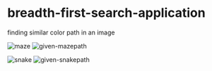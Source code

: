 # breadth-first-search-application
finding similar color path in an image

![maze](https://user-images.githubusercontent.com/36586647/50504795-eba3ed00-0a24-11e9-98b0-43243871ca28.png)
![given-mazepath](https://user-images.githubusercontent.com/36586647/50504794-e6df3900-0a24-11e9-9ba7-be85b1a29049.png)

![snake](https://user-images.githubusercontent.com/36586647/50504799-f1013780-0a24-11e9-8f06-70607eb00f12.png)
![given-snakepath](https://user-images.githubusercontent.com/36586647/50504790-e47cdf00-0a24-11e9-8f56-5faf29f77b4b.png)


